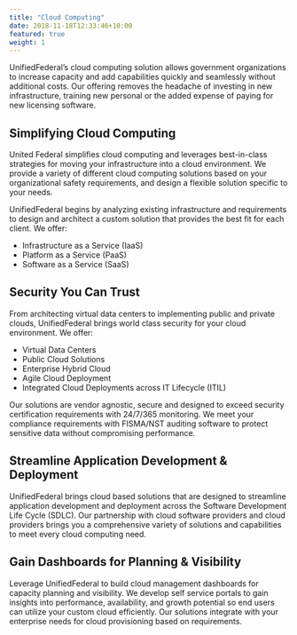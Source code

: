 ```yaml
---
title: "Cloud Computing"
date: 2018-11-18T12:33:46+10:00
featured: true
weight: 1
---
```


UnifiedFederal’s cloud computing solution allows government organizations to increase capacity and add capabilities quickly and seamlessly without additional costs. Our offering removes the headache of investing in new infrastructure, training new personal or the added expense of paying for new licensing software.

## Simplifying Cloud Computing

United Federal simplifies cloud computing and leverages best-in-class strategies for moving your infrastructure into a cloud environment. We provide a variety of different cloud computing solutions based on your organizational safety requirements, and design a flexible solution specific to your needs. 

UnifiedFederal begins by analyzing existing infrastructure and requirements to design and architect a custom solution that provides the best fit for each client. We offer:

* Infrastructure as a Service (IaaS)
* Platform as a Service (PaaS)
* Software as a Service (SaaS)

## Security You Can Trust

From architecting virtual data centers to implementing public and private clouds, UnifiedFederal  brings world class security for your cloud environment. We offer:

* Virtual Data Centers
* Public Cloud Solutions
* Enterprise Hybrid Cloud
* Agile Cloud Deployment
* Integrated Cloud Deployments across IT Lifecycle (ITIL)

Our solutions are vendor agnostic, secure and designed to exceed security certification requirements with 24/7/365 monitoring. We meet your compliance requirements with FISMA/NST auditing software to protect sensitive data without compromising performance.

## Streamline Application Development & Deployment

UnifiedFederal brings cloud based solutions that are designed to streamline application development and deployment across the Software Development Life Cycle (SDLC). Our partnership with cloud software providers and cloud providers brings you a comprehensive variety of solutions and capabilities to meet every cloud computing need.

## Gain Dashboards for Planning & Visibility

Leverage UnifiedFederal to build cloud management dashboards for capacity planning and visibility. We develop self service portals to gain insights into performance, availability, and growth potential so end users can utilize your custom cloud efficiently. Our solutions integrate with your enterprise needs for cloud provisioning based on requirements.